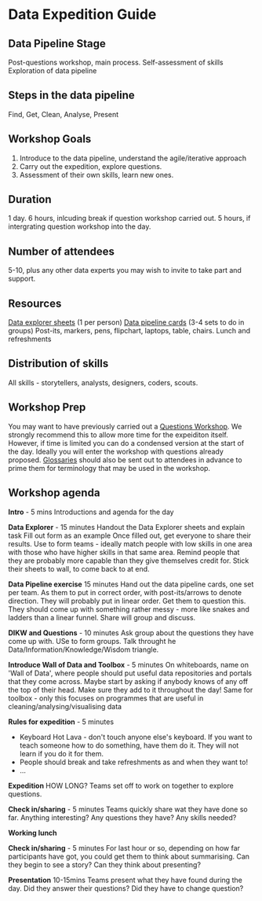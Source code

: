  # Data Expedition Guide
  
  ## Data Pipeline Stage
  Post-questions workshop, main process. 
  Self-assessment of skills
  Exploration of data pipeline
  
  ## Steps in the data pipeline
  Find, Get, Clean, Analyse, Present
  
  ## Workshop Goals
  
  1. Introduce to the data pipeline, understand the agile/iterative approach
  2. Carry out the expedition, explore questions.
  3. Assessment of their own skills, learn new ones.
  
  ## Duration
  
  1 day.
  6 hours, inlcuding break if question workshop carried out.
  5 hours, if intergrating question workshop into the day.
  
  ## Number of attendees
  
  5-10, plus any other data experts you may wish to invite to take part and support.
  
  ## Resources
  
  [Data explorer sheets](https://github.com/OpenDataManchester/training-and-resources/tree/master/data-explorer) (1 per person)
  [Data pipeline cards](https://github.com/OpenDataManchester/training-and-resources/tree/master/data-pipeline) (3-4 sets to do in groups)
  Post-its, markers, pens, flipchart, laptops, table, chairs.
  Lunch and refreshments
  
  ## Distribution of skills
  
  All skills - storytellers, analysts, designers, coders, scouts.
  
  ## Workshop Prep
  
  You may want to have previously carried out a [Questions Workshop](https://github.com/OpenDataManchester/training-and-resources/tree/master/Questions%20Workshop). We strongly recommend this to allow more time for the expeiditon itself. However, if time is limited you can do a condensed version at the start of the day. Ideally you will enter the workshop with questions already proposed.
  [Glossaries](https://github.com/OpenDataManchester/training-and-resources/tree/master/glossaries) should also be sent out to attendees in advance to prime them for terminology that may be used in the workshop.
  
  ## Workshop agenda
  
  **Intro** - 5 mins
  Introductions and agenda for the day
  
  **Data Explorer** - 15 minutes
  Handout the Data Explorer sheets and explain task
  Fill out form as an example
  Once filled out, get everyone to share their results. Use to form teams - ideally match people with low skills in one area with those who have higher skills in that same area.
  Remind people that they are probably more capable than they give themselves credit for.
  Stick their sheets to wall, to come back to at end.
  
  **Data Pipeline exercise** 15 minutes
  Hand out the data pipeline cards, one set per team.
  As them to put in correct order, with post-its/arrows to denote direction.
  They will probably put in linear order. Get them to question this.
  They should come up with something rather messy - more like snakes and ladders than a linear funnel.
  Share will group and discuss.
  
   **DIKW and Questions** - 10 minutes
  Ask group about the questions they have come up with. USe to form groups.
  Talk throught he Data/Information/Knowledge/Wisdom triangle.
  
  **Introduce Wall of Data and Toolbox** - 5 minutes
  On whiteboards, name on 'Wall of Data', where people should put useful data repositories and portals that they come across. Maybe start by asking if anybody knows of any off the top of their head. Make sure they add to it throughout the day!
  Same for toolbox - only this focuses on programmes that are useful in cleaning/analysing/visualising data
  
  **Rules for expedition** - 5 minutes
  * Keyboard Hot Lava - don't touch anyone else's keyboard. If you want to teach someone how to do something, have them do it. They will not learn if you do  it for them.
  * People should break and take refreshments as and when they want to!
  * ...
  
  **Expedition** HOW LONG? 
  Teams set off to work on together to explore questions.
  
  **Check in/sharing** - 5 minutes
  Teams quickly share wat they have done so far.
  Anything interesting? Any questions they have? Any skills needed?
  
  **Working lunch**
  
  **Check in/sharing** - 5 minutes
  For last hour or so, depending on how far participants have got, you could get them to think about summarising. Can they begin to see a story? Can they think about presenting?
  
  **Presentation** 10-15mins
  Teams present what they have found during the day.
  Did they answer their questions? Did they have to change question?
  
 
  
  
  
  
  
  
  
  
  
  
  
  
